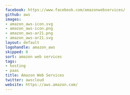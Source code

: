 ```yaml
---
facebook: https://www.facebook.com/amazonwebservices/
github: aws
images:
- amazon_aws-icon.svg
- amazon_aws-icon.png
- amazon_aws-ar21.png
- amazon_aws-ar21.svg
layout: default
logohandle: amazon_aws
skipped: 0
sort: amazon web services
tags:
- hosting
- paas
title: Amazon Web Services
twitter: awscloud
website: https://aws.amazon.com/
---
```

